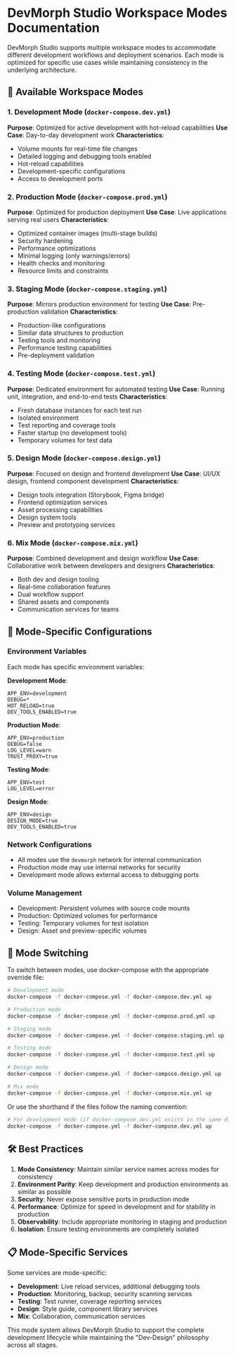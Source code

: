 # DevMorph Studio Workspace Modes Documentation

DevMorph Studio supports multiple workspace modes to accommodate different development workflows and deployment scenarios. Each mode is optimized for specific use cases while maintaining consistency in the underlying architecture.

## 🚀 Available Workspace Modes

### 1. Development Mode (`docker-compose.dev.yml`)
**Purpose**: Optimized for active development with hot-reload capabilities
**Use Case**: Day-to-day development work
**Characteristics**:
- Volume mounts for real-time file changes
- Detailed logging and debugging tools enabled
- Hot-reload capabilities
- Development-specific configurations
- Access to development ports

### 2. Production Mode (`docker-compose.prod.yml`)
**Purpose**: Optimized for production deployment
**Use Case**: Live applications serving real users
**Characteristics**:
- Optimized container images (multi-stage builds)
- Security hardening
- Performance optimizations
- Minimal logging (only warnings/errors)
- Health checks and monitoring
- Resource limits and constraints

### 3. Staging Mode (`docker-compose.staging.yml`)
**Purpose**: Mirrors production environment for testing
**Use Case**: Pre-production validation
**Characteristics**:
- Production-like configurations
- Similar data structures to production
- Testing tools and monitoring
- Performance testing capabilities
- Pre-deployment validation

### 4. Testing Mode (`docker-compose.test.yml`)
**Purpose**: Dedicated environment for automated testing
**Use Case**: Running unit, integration, and end-to-end tests
**Characteristics**:
- Fresh database instances for each test run
- Isolated environment
- Test reporting and coverage tools
- Faster startup (no development tools)
- Temporary volumes for test data

### 5. Design Mode (`docker-compose.design.yml`)
**Purpose**: Focused on design and frontend development
**Use Case**: UI/UX design, frontend component development
**Characteristics**:
- Design tools integration (Storybook, Figma bridge)
- Frontend optimization services
- Asset processing capabilities
- Design system tools
- Preview and prototyping services

### 6. Mix Mode (`docker-compose.mix.yml`)
**Purpose**: Combined development and design workflow
**Use Case**: Collaborative work between developers and designers
**Characteristics**:
- Both dev and design tooling
- Real-time collaboration features
- Dual workflow support
- Shared assets and components
- Communication services for teams

## 🔧 Mode-Specific Configurations

### Environment Variables
Each mode has specific environment variables:

**Development Mode**:
```env
APP_ENV=development
DEBUG=*
HOT_RELOAD=true
DEV_TOOLS_ENABLED=true
```

**Production Mode**:
```env
APP_ENV=production
DEBUG=false
LOG_LEVEL=warn
TRUST_PROXY=true
```

**Testing Mode**:
```env
APP_ENV=test
LOG_LEVEL=error
```

**Design Mode**:
```env
APP_ENV=design
DESIGN_MODE=true
DEV_TOOLS_ENABLED=true
```

### Network Configurations
- All modes use the `devmorph` network for internal communication
- Production mode may use internal networks for security
- Development mode allows external access to debugging ports

### Volume Management
- Development: Persistent volumes with source code mounts
- Production: Optimized volumes for performance
- Testing: Temporary volumes for test isolation
- Design: Asset and preview-specific volumes

## 🔄 Mode Switching

To switch between modes, use docker-compose with the appropriate override file:

```bash
# Development mode
docker-compose -f docker-compose.yml -f docker-compose.dev.yml up

# Production mode
docker-compose -f docker-compose.yml -f docker-compose.prod.yml up

# Staging mode
docker-compose -f docker-compose.yml -f docker-compose.staging.yml up

# Testing mode
docker-compose -f docker-compose.yml -f docker-compose.test.yml up

# Design mode
docker-compose -f docker-compose.yml -f docker-compose.design.yml up

# Mix mode
docker-compose -f docker-compose.yml -f docker-compose.mix.yml up
```

Or use the shorthand if the files follow the naming convention:
```bash
# For development mode (if docker-compose.dev.yml exists in the same directory)
docker-compose -f docker-compose.yml -f docker-compose.dev.yml up
```

## 🛠️ Best Practices

1. **Mode Consistency**: Maintain similar service names across modes for consistency
2. **Environment Parity**: Keep development and production environments as similar as possible
3. **Security**: Never expose sensitive ports in production mode
4. **Performance**: Optimize for speed in development and for stability in production
5. **Observability**: Include appropriate monitoring in staging and production
6. **Isolation**: Ensure testing environments are completely isolated

## 📋 Mode-Specific Services

Some services are mode-specific:

- **Development**: Live reload services, additional debugging tools
- **Production**: Monitoring, backup, security scanning services
- **Testing**: Test runner, coverage reporting services
- **Design**: Style guide, component library services
- **Mix**: Collaboration, communication services

This mode system allows DevMorph Studio to support the complete development lifecycle while maintaining the "Dev-Design" philosophy across all stages.